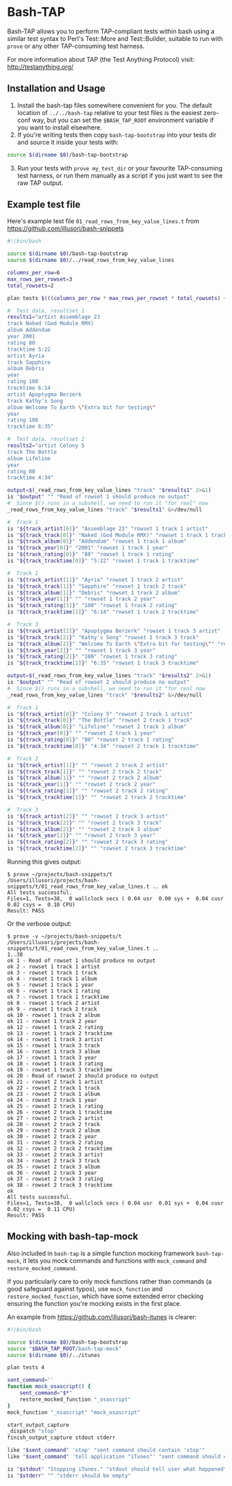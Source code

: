 Bash-TAP
========

Bash-TAP allows you to perform TAP-compliant tests within bash
using a similar test syntax to Perl's Test::More and Test::Builder,
suitable to run with `prove` or any other TAP-consuming test harness.

For more information about TAP (the Test Anything Protocol) visit:
http://testanything.org/

Installation and Usage
----------------------

1. Install the bash-tap files somewhere convenient for you.
   The default location of `../../bash-tap` relative to your
   test files is the easiest zero-conf way, but you can set
   the `$BASH_TAP_ROOT` environment variable if you want to
   install elsewhere.
2. If you're writing tests then copy `bash-tap-bootstrap`
   into your tests dir and source it inside your tests with:

```bash
source $(dirname $0)/bash-tap-bootstrap
```

3. Run your tests with `prove my_test_dir` or your favourite
   TAP-consuming test harness, or run them manually as a
   script if you just want to see the raw TAP output.

Example test file
-----------------

Here's example test file `01_read_rows_from_key_value_lines.t` from
https://github.com/illusori/bash-snippets

```bash
#!/bin/bash

source $(dirname $0)/bash-tap-bootstrap
source $(dirname $0)/../read_rows_from_key_value_lines

columns_per_row=6
max_rows_per_rowset=3
total_rowsets=2

plan tests $(((columns_per_row * max_rows_per_rowset * total_rowsets) + total_rowsets))

#  Test data, resultset 1
results1="artist Assemblage 23
track Naked (God Module RMX)
album Addendum
year 2001
rating 80
tracktime 5:22
artist Ayria
track Sapphire
album Debris
year
rating 100
tracktime 6:14
artist Apoptygma Berzerk
track Kathy's Song
album Welcome To Earth \"Extra bit for testing\"
year
rating 100
tracktime 6:35"

#  Test data, resultset 2
results2="artist Colony 5
track The Bottle
album Lifeline
year
rating 80
tracktime 4:34"

output=$(_read_rows_from_key_value_lines "track" "$results1" 2>&1)
is "$output" "" "Read of rowset 1 should produce no output"
#  Since $() runs in a subshell, we need to run it "for real" now
_read_rows_from_key_value_lines "track" "$results1" &>/dev/null

#  Track 1
is "${track_artist[0]}" "Assemblage 23" "rowset 1 track 1 artist"
is "${track_track[0]}" "Naked (God Module RMX)" "rowset 1 track 1 track"
is "${track_album[0]}" "Addendum" "rowset 1 track 1 album"
is "${track_year[0]}" "2001" "rowset 1 track 1 year"
is "${track_rating[0]}" "80" "rowset 1 track 1 rating"
is "${track_tracktime[0]}" "5:22" "rowset 1 track 1 tracktime"

#  Track 2
is "${track_artist[1]}" "Ayria" "rowset 1 track 2 artist"
is "${track_track[1]}" "Sapphire" "rowset 1 track 2 track"
is "${track_album[1]}" "Debris" "rowset 1 track 2 album"
is "${track_year[1]}" "" "rowset 1 track 2 year"
is "${track_rating[1]}" "100" "rowset 1 track 2 rating"
is "${track_tracktime[1]}" "6:14" "rowset 1 track 2 tracktime"

#  Track 3
is "${track_artist[2]}" "Apoptygma Berzerk" "rowset 1 track 3 artist"
is "${track_track[2]}" "Kathy's Song" "rowset 1 track 3 track"
is "${track_album[2]}" "Welcome To Earth \"Extra bit for testing\"" "rowset 1 track 3 album"
is "${track_year[2]}" "" "rowset 1 track 3 year"
is "${track_rating[2]}" "100" "rowset 1 track 3 rating"
is "${track_tracktime[2]}" "6:35" "rowset 1 track 3 tracktime"

output=$(_read_rows_from_key_value_lines "track" "$results2" 2>&1)
is "$output" "" "Read of rowset 2 should produce no output"
#  Since $() runs in a subshell, we need to run it "for real now
_read_rows_from_key_value_lines "track" "$results2" &>/dev/null

#  Track 1
is "${track_artist[0]}" "Colony 5" "rowset 2 track 1 artist"
is "${track_track[0]}" "The Bottle" "rowset 2 track 1 track"
is "${track_album[0]}" "Lifeline" "rowset 2 track 1 album"
is "${track_year[0]}" "" "rowset 2 track 1 year"
is "${track_rating[0]}" "80" "rowset 2 track 1 rating"
is "${track_tracktime[0]}" "4:34" "rowset 2 track 1 tracktime"

#  Track 2
is "${track_artist[1]}" "" "rowset 2 track 2 artist"
is "${track_track[1]}" "" "rowset 2 track 2 track"
is "${track_album[1]}" "" "rowset 2 track 2 album"
is "${track_year[1]}" "" "rowset 2 track 2 year"
is "${track_rating[1]}" "" "rowset 2 track 2 rating"
is "${track_tracktime[1]}" "" "rowset 2 track 2 tracktime"

#  Track 3
is "${track_artist[2]}" "" "rowset 2 track 3 artist"
is "${track_track[2]}" "" "rowset 2 track 3 track"
is "${track_album[2]}" "" "rowset 2 track 3 album"
is "${track_year[2]}" "" "rowset 2 track 3 year"
is "${track_rating[2]}" "" "rowset 2 track 3 rating"
is "${track_tracktime[2]}" "" "rowset 2 track 3 tracktime"
```

Running this gives output:

```
$ prove ~/projects/bash-snippets/t
/Users/illusori/projects/bash-snippets/t/01_read_rows_from_key_value_lines.t .. ok
All tests successful.
Files=1, Tests=38,  0 wallclock secs ( 0.04 usr  0.00 sys +  0.04 cusr  0.02 csys =  0.10 CPU)
Result: PASS
```

Or the verbose output:

```
$ prove -v ~/projects/bash-snippets/t
/Users/illusori/projects/bash-snippets/t/01_read_rows_from_key_value_lines.t .. 
1..38
ok 1 - Read of rowset 1 should produce no output
ok 2 - rowset 1 track 1 artist
ok 3 - rowset 1 track 1 track
ok 4 - rowset 1 track 1 album
ok 5 - rowset 1 track 1 year
ok 6 - rowset 1 track 1 rating
ok 7 - rowset 1 track 1 tracktime
ok 8 - rowset 1 track 2 artist
ok 9 - rowset 1 track 2 track
ok 10 - rowset 1 track 2 album
ok 11 - rowset 1 track 2 year
ok 12 - rowset 1 track 2 rating
ok 13 - rowset 1 track 2 tracktime
ok 14 - rowset 1 track 3 artist
ok 15 - rowset 1 track 3 track
ok 16 - rowset 1 track 3 album
ok 17 - rowset 1 track 3 year
ok 18 - rowset 1 track 3 rating
ok 19 - rowset 1 track 3 tracktime
ok 20 - Read of rowset 2 should produce no output
ok 21 - rowset 2 track 1 artist
ok 22 - rowset 2 track 1 track
ok 23 - rowset 2 track 1 album
ok 24 - rowset 2 track 1 year
ok 25 - rowset 2 track 1 rating
ok 26 - rowset 2 track 1 tracktime
ok 27 - rowset 2 track 2 artist
ok 28 - rowset 2 track 2 track
ok 29 - rowset 2 track 2 album
ok 30 - rowset 2 track 2 year
ok 31 - rowset 2 track 2 rating
ok 32 - rowset 2 track 2 tracktime
ok 33 - rowset 2 track 3 artist
ok 34 - rowset 2 track 3 track
ok 35 - rowset 2 track 3 album
ok 36 - rowset 2 track 3 year
ok 37 - rowset 2 track 3 rating
ok 38 - rowset 2 track 3 tracktime
ok
All tests successful.
Files=1, Tests=38,  0 wallclock secs ( 0.04 usr  0.01 sys +  0.04 cusr  0.02 csys =  0.11 CPU)
Result: PASS
```

Mocking with bash-tap-mock
--------------------------

Also included in `bash-tap` is a simple function mocking framework
`bash-tap-mock`, it lets you mock commands and functions with
`mock_command` and `restore_mocked_command`.

If you particularly care to only mock functions rather than commands
(a good safeguard against typos), use `mock_function` and
`restore_mocked_function`, which have some extended error checking
ensuring the function you're mocking exists in the first place.

An example from https://github.com/illusori/bash-itunes is clearer:

```bash
#!/bin/bash

source $(dirname $0)/bash-tap-bootstrap
source "$BASH_TAP_ROOT/bash-tap-mock"
source $(dirname $0)/../itunes

plan tests 4

sent_command=''
function mock_osascript() {
    sent_command="$*"
    restore_mocked_function "_osascript"
}
mock_function "_osascript" "mock_osascript"

start_output_capture
_dispatch "stop"
finish_output_capture stdout stderr

like "$sent_command" 'stop' "sent command should contain 'stop'"
like "$sent_command" 'tell application "iTunes"' "sent command should contain 'tell application \"iTunes\"'"

is "$stdout" "Stopping iTunes." "stdout should tell user what happened"
is "$stderr" "" "stderr should be empty"
```
